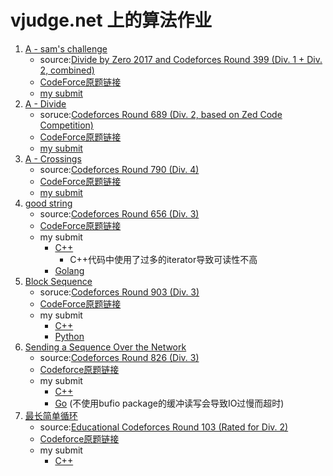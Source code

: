 # vjudge.net 上的算法作业

1. [A - sam's challenge](https://vjudge.net/contest/586866#problem/A)
   + source:[Divide by Zero 2017 and Codeforces Round 399 (Div. 1 + Div. 2, combined) ](https://codeforces.com/contest/768)
   + [CodeForce原题链接](https://codeforces.com/contest/768/problem/B)
   + [my submit](./homework1/cpp/main.cpp)
2. [A - Divide](https://vjudge.net/contest/591920#problem/A)
    + soruce:[Codeforces Round 689 (Div. 2, based on Zed Code Competition)](https://codeforces.com/contest/1461)
    + [CodeForce原题链接](https://codeforces.com/problemset/problem/1461/D)
    + [my submit](./homework2/cpp/main.cc)
3. [A - Crossings](https://vjudge.net/contest/593411#problem)
    + source:[Codeforces Round 790 (Div. 4)](https://codeforces.com/contest/1676)
    + [CodeForce原题链接](https://codeforces.com/contest/1676/problem/H2)
    + [my submit](./homework3/cpp/main.cpp)
4. [good string](https://vjudge.net/contest/594369#problem)
    + source:[Codeforces Round 656 (Div. 3)](https://codeforces.com/contest/1385)
    + [CodeForce原题链接](https://codeforces.com/problemset/problem/1385/D)
    + my submit
    	+ [C++](./homework4/cpp/main.cpp)
    		+ C++代码中使用了过多的iterator导致可读性不高
    	+ [Golang](./homework4/golang/main.go)
5. [Block Sequence](https://vjudge.net/contest/596151#problem/A)
    + soruce:[Codeforces Round 903 (Div. 3)](https://codeforces.com/contest/1881)
    + [CodeForce原题链接](https://codeforces.com/problemset/problem/1881/E)
    + my submit
        + [C++](./homework5/cpp/main.cpp)
        + [Python](./homework5/python/pythonProject/main.py)
6. [Sending a Sequence Over the Network](https://vjudge.net/contest/597442#problem)
    +   source:[Codeforces Round 826 (Div. 3)](https://codeforces.com/contest/1741)
    +   [Codeforce原题链接](https://codeforces.com/problemset/problem/1741/E)
    +   my submit
        +   [C++](./homework6/cpp/main.cpp)
        +   [Go](./homework6/golang/main.go) (不使用bufio package的缓冲读写会导致IO过慢而超时)
7. [最长简单循环](https://vjudge.net/contest/598754#problem)
    +   source:[Educational Codeforces Round 103 (Rated for Div. 2)](https://codeforces.com/contest/1476)
    +   [Codeforce原题链接](https://codeforces.com/problemset/problem/1476/C)
    +   my submit
        +   [C++](./homework7/cpp/main.cpp)